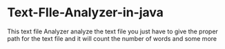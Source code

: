 # Text-FIle-Analyzer-in-java
This text file Analyzer analyze the text file you just have to give the proper path for the text file and it will count the number of words and some more
